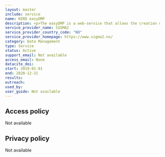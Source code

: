 ```yaml
---
layout: master
include: service
name: NIRD easyDMP
description: <p>The easyDMP is a web-service that allows the creation of the data managment plan by guiding the researcher through a set of questions tailored according to the reccomentations of different funding agencies and research autorities.</p>
service_provider_name: SIGMA2
service_provider_country_code: "NO"
service_provider_homepage: https://www.sigma2.no/
category: Data Management
type: Service
status: Active
support_email: Not available
access_email: None
datacite_doi: 
start: 2019-01-01
end: 2020-12-31
results:
outreach:
used_by: 
user_guide: Not available
---
```



## Access policy
Not available

## Privacy policy
Not available
